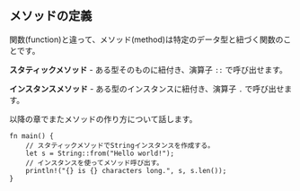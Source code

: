## メソッドの定義

関数(function)と違って、メソッド(method)は特定のデータ型と紐づく関数のことです。

**スタティックメソッド** - ある型そのものに紐付き、演算子 `::`
で呼び出せます。

**インスタンスメソッド** - ある型のインスタンスに紐付き、演算子 `.`
で呼び出せます。

以降の章でまたメソッドの作り方について話します。

```
fn main() {
    // スタティックメソッドでStringインスタンスを作成する。
    let s = String::from("Hello world!");
    // インスタンスを使ってメソッド呼び出す。
    println!("{} is {} characters long.", s, s.len());
}
```

